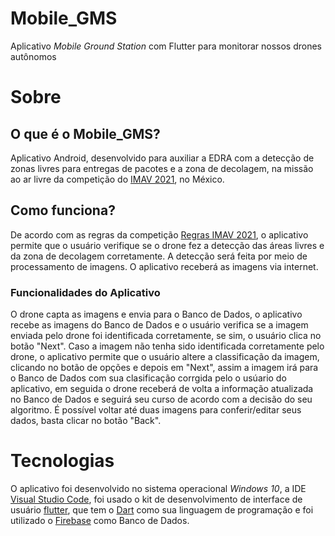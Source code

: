 # Mobile_GMS
Aplicativo *Mobile Ground Station* com Flutter para monitorar nossos drones autônomos

# Sobre

## O que é o Mobile_GMS?

Aplicativo Android, desenvolvido para auxiliar a EDRA com a detecção de zonas livres para entregas de pacotes e a zona de decolagem, na missão ao ar livre da competição do [IMAV 2021](https://imav2020.inaoep.mx/portal/home), no México.


## Como funciona?

De acordo com as regras da competição [Regras IMAV 2021](https://imav2020.inaoep.mx/portal/outdoor_competition), o aplicativo permite que o usuário verifique se o drone fez a detecção das áreas livres e da zona de decolagem corretamente. A detecção será feita por meio de processamento de imagens. O aplicativo receberá as imagens via internet.


### Funcionalidades do Aplicativo

O drone capta as imagens e envia para o Banco de Dados, o aplicativo recebe as imagens do Banco de Dados e o usuário verifica se a imagem enviada pelo drone foi identificada corretamente, se sim, o usuário clica no botão "Next". Caso a imagem não tenha sido identificada corretamente pelo drone, o aplicativo permite que o usuário altere a classificação da imagem, clicando no botão de opções e depois em "Next", assim a imagem irá para o Banco de Dados com sua clasificação corrgida pelo o usúario do aplicativo, em seguida o drone receberá de volta a informação atualizada no Banco de Dados e seguirá seu curso de acordo com a decisão do seu algoritmo. É possível voltar até duas imagens para conferir/editar seus dados, basta clicar no botão "Back".

# Tecnologias
O aplicativo foi desenvolvido no sistema operacional *Windows 10*, a IDE [Visual Studio Code](https://code.visualstudio.com/), foi usado o kit de desenvolvimento de interface de usuário [flutter](https://flutter.dev/), que tem o [Dart](https://dart.dev/) como sua linguagem de programação e foi utilizado o [Firebase](https://firebase.google.com/) como Banco de Dados.